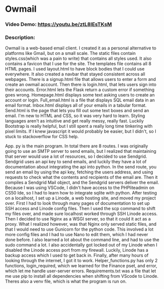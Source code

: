 # Owmail
### Video Demo: https://youtu.be/ztL8lEsTKsM
### Description:
Owmail is a web-based email client. I created it as a personal alternative to platforms like Gmail, but on a small scale.
The static files contain styles.css(which was a pain to write) that contains all styles used. It also contains a favicon that I use for the site. The templates file contains all 8 HTML pages. I used layout.html to have block bodies that I could use everywhere. It also created a navbar that stayed consistent across all webpages. There is a signup.html file that allows users to enter a form and create an owmail account. Then there is login.html, that lets users sign into their accounts. Error.html lets the Flask return a custom error if something goes wrong. Homepage.html displays some text asking users to create an account or login. Full_email.html is a file that displays SQL email data in an email format. Inbox.html displays all of your emails in a tabular format. Send.html is the page that lets you fill out some text boxes and send an email. I'm new to HTML and CSS, so it was very hard to learn. Styling languages aren't as intuitive and get really messy, really fast. Luckily Bootstrap is really helpful, but I still spent a really long time tinkering with pixel limits. If I knew javascript it would probably be easier, but I didn't, so I stuck to stackoverflow for CSS help.

App. py is the main program. In total there are 8 routes. I was originally going to use an SMTP server to send emails, but I realized that maintaining that server would use a lot of resources, so I decided to use Sendgrid. Sendgrid uses an api key to send emails, and luckily they have a lot of documentation about integrating the api into python. In the send route, you send an email by using the api key, fetching the users address, and using requests to check what the contents and recipients of the email are. Then it compiles a Sendgrid Mail object, and the Sendgrid servers deliver the email. Because I was using VSCode, I didn't have access to the PHPliteadmin on CS50 Ide, so I had to learn how to integrate sqlite with python. After testing on a localhost, I set up a Linode, a web hosting site, and moved my project over. First I had to look through many pages of documentation to set up SSH access and Linode config files. Then I used the scp command to shift my files over, and made sure localhost worked through SSH Linode access. Then I decided to use Nginx as a WSGI server, so that it could it act as a proxy. What I realized however, was that Nginx only served static files, and that I would need to use Gunicorn for the python code. This involved a lot more config files and I had to use Nano to edit them, which I had never done before. I also learned a lot about the command line, and had to use the sudo command a lot. I also accidentally got locked out of my Linode when I disabled the Linode access port from my firewall. Luckily, Linode has a backup access which I used to get back in. Finally, after many hours of looking through the internet, I got it to work. Helper_functions.py has only 2 functions, login_required, which we learned for the Finance pset, and error, which let me handle user-server errors. Requirements.txt was a file that let me use pip to install all dependencies when shifting from VScode to Linode. Theres also a venv file, which is what the program is run on.